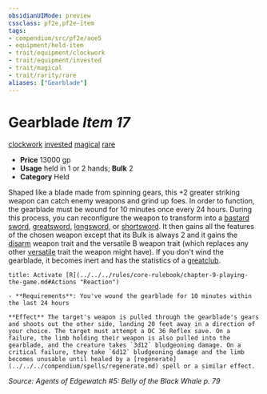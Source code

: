 ```yaml
---
obsidianUIMode: preview
cssclass: pf2e,pf2e-item
tags:
- compendium/src/pf2e/aoe5
- equipment/held-item
- trait/equipment/clockwork
- trait/equipment/invested
- trait/magical
- trait/rarity/rare
aliases: ["Gearblade"]
---
```

# Gearblade *Item 17*  
[clockwork](clockwork-g-g.md)  [invested](invested.md)  [magical](magical.md)  [rare](rare.md)  

- **Price** 13000 gp
- **Usage** held in 1 or 2 hands; **Bulk** 2
- **Category** Held

Shaped like a blade made from spinning gears, this +2 greater striking weapon can catch enemy weapons and grind up foes. In order to function, the gearblade must be wound for 10 minutes once every 24 hours. During this process, you can reconfigure the weapon to transform into a [bastard sword](bastard-sword.md), [greatsword](greatsword.md), [longsword](longsword.md), or [shortsword](shortsword.md). It then gains all the features of the chosen weapon except that its Bulk is always 2 and it gains the [disarm](rules/traits/disarm.md) weapon trait and the versatile B weapon trait (which replaces any other [versatile](versatile.md) trait the weapon might have). If you don't wind the gearblade, it becomes inert and has the statistics of a [greatclub](greatclub.md).

```ad-embed-ability
title: Activate [R](../../../rules/core-rulebook/chapter-9-playing-the-game.md#Actions "Reaction")

- **Requirements**: You've wound the gearblade for 10 minutes within the last 24 hours

**Effect** The target's weapon is pulled through the gearblade's gears and shoots out the other side, landing 20 feet away in a direction of your choice. The target must attempt a DC 36 Reflex save. On a failure, the limb holding their weapon is also pulled into the gearblade, and the creature takes `3d12` bludgeoning damage. On a critical failure, they take `6d12` bludgeoning damage and the limb becomes unusable until healed by a [regenerate](../../../compendium/spells/regenerate.md) spell or a similar effect.
```

*Source: Agents of Edgewatch #5: Belly of the Black Whale p. 79*
